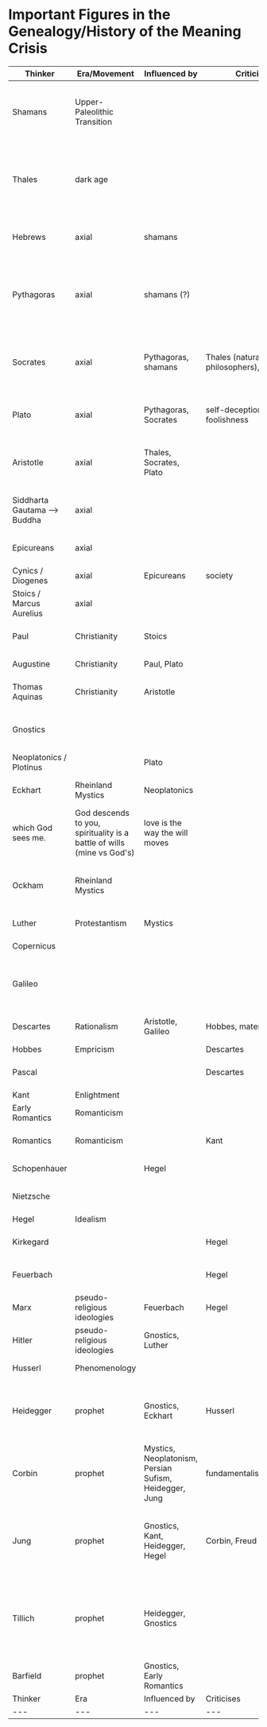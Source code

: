 # Important Figures in the Genealogy/History of the Meaning Crisis

Thinker | Era/Movement | Influenced by | Criticises | Main | God(s)/Spirituality | Love | Reason
--- | --- | --- | --- | --- | --- | --- | ---
Shamans | Upper-Paleolithic Transition | | | continuous cosmos; soul flight | gods are very powerful humans, connectedness to the natural/social/divine world | | cognitive revolution; flow, insight, metaphors <-- exaptaion from rituals
Thales | dark age | | | Everything is moist(/water). Loadstone(/magnet) is psyche(/part of you that moves the most). | Everything is filled with gods. - connnecting to what's most real: provokes awe, experience the sacred | | rational (but false) ideas; observation & reason for underlying substance (ontological analyis), depths of reality
Hebrews | axial | shamans | | time as a story/narrative, course of history | ongoing creation of history, moving to the Promised Land, progress | | DA'ATH: participatory knowing; moral responsibility
Pythagoras | axial | shamans (?) | | through rational insight we transform ourselves, liberating ourselves from the illusory world through rational patterns | everyday world vs real world where we will trancend through reason/hidden patterns | | rational argumentation, discovery of hidden patterns in the world through rational insight/math/music
Socrates | axial | Pythagoras, shamans | Thales (natural philosophers), Sophists | Life unexamined is not worth living. Personal dilemma. | Gods don't lie. Cultivation of wisdom for self-transcendence. | reason and love go together leading to wisdom (!= knowledge) | truth and salience should reinforce each other; rationally knowing what we show most care about
Plato | axial | Pythagoras, Socrates | self-deception, foolishness | anagoge, self is multi-centered | spirituality and reason coupled; ascent through reason, anagoge | | cylcle of knowing yourself better, and discovering new real patterns in the world
Aristotle | axial | Thales, Socrates, Plato | | con-formity - geocentric cosmos; account for change, growth | | | actualizing your potential by cultivating your character --> becoming a rational being (human), nomological order: worldview attunement
Siddharta Gautama --> Buddha | axial | | | awaken from modal confusion; being mode | | | right concentration/attention: not too tight, not loose (con-forming with the object of attention, optimizing attention)
Epicureans | axial | | | pholosopy as therapy (for domicide) | | | 
Cynics / Diogenes | axial | Epicureans | society | moral vs purity code | | | 
Stoics / Marcus Aurelius | axial | | | | | | 
Paul | Christianity | Stoics | | living the inner conflict of God: law vs love | God is agape | agape | 
Augustine | Christianity | Paul, Plato | | addiction as inner conflict | | love saves | 
Thomas Aquinas | Christianity | Aristotle | | | will becomes central to spirituality | love is the way the will moves | 
Gnostics | | | | inner conflict, eternal struggle, rituals, serious play | gods are evil, we sould not serve the, evil overlord (Demiurge) | |
Neoplatonics / Plotinus | | Plato | | | The One | love is creation | integration of spirituality love and reason
Eckhart | Rheinland Mystics | Neoplatonics | | The eye by which I see God, is the eye by
which God sees me. | God descends to you, spirituality is a battle of wills (mine vs God's) | love is the way the will moves | 
Ockham | Rheinland Mystics | | | nominalism, patterns are not there, language creates them | source of God's being is his will, speaks the world into existence, his assertions create | love is self-negation, sacrifice | the world is absurd, no rational order, no intelligibility; supernatural world has no reason
Luther | Protestantism | Mystics | | God's will is arbitrary | | | 
Copernicus | | | | math is better if the Sun is in the center | | | 
Galileo | | | | cannot trust sensory experience, matter is inert, no purpose, will vs resistance to will | no purpose, no evil either; just inert matter | | math is the language of the universe,
Descartes | Rationalism | Aristotle, Galileo | Hobbes, materialism | mind is locked, searching for certainty | | | reasoning is not pure logic, meaning/normativity/ought is involved in the search of truth
Hobbes | Empricism | | Descartes | materialism | no soul in matter | | cognition is computation
Pascal | | | Descartes | cosmos is infinite and frightening | has a religious trasfromative experience | | importance of finesse: procedural/perspectival/participatory knowings
Kant | Enlightment | | | rational vs irrational | | | thing-in-itself is impossible to know
Early Romantics | Romanticism | | | | | |
Romantics | Romanticism | | Kant | autheniticity, expressing what is already there | we possess the true self | | irrational, subconscious
Schopenhauer | | Hegel | | will to live is the only thing we have | | | 
Nietzsche | | | | will to power; staring into the abyss | | | 
Hegel | Idealism | | | dialectic of ideas | | | rationality is the reality
Kirkegard | | | Hegel | missing perpectival and participatory knowing | | | 
Feuerbach | | | Hegel | religion is a projection of our own humanity | | | 
Marx | pseudo-religious ideologies | Feuerbach | Hegel | dialectic of classes | | | 
Hitler | pseudo-religious ideologies | Gnostics, Luther | | dialectic of races | personal mythology: the struggle | | autodidact
Husserl | Phenomenology | | | contact epistemology | | | noesis-noema (agent-arena)
Heidegger | prophet | Gnostics, Eckhart | Husserl | the history of metaphysics, is the history of nihilism; our being is the being whose being is in question | ground of *Being*, *Dasein*, being mode | | questing being: shining in and withdrawing
Corbin | prophet | Mystics, Neoplatonism, Persian Sufism, Heidegger, Jung | fundamentalism/literalism | imaginal symbol | the angel/divine double/thing-beyng-itself | | thing-byong-itself: world discloses and withdraws
Jung | prophet | Gnostics, Kant, Heidegger, Hegel | Corbin, Freud | process of individuation; active imagination; self-organizing model of the psyche; intrapsychic **practice** | heretic, mystic, probably non-theist | |
Tillich | prophet | Heidegger, Gnostics | | | courage to be; how to live | God beyond the God of theism; God is no kind of thing, no-thingness | | 
Barfield | prophet | Gnostics, Early Romantics | | poesis, participatory creativity | probably non-theist, inexhaustibleness | |
Thinker | Era | Influenced by | Criticises | Main | God(s)/Spirituality | Love | Reason
--- | --- | --- | --- | --- | --- | --- | ---
